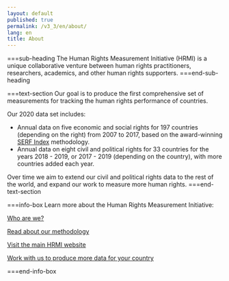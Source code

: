 ```yaml
---
layout: default
published: true
permalink: /v3_3/en/about/
lang: en
title: About
---
```


===sub-heading
The Human Rights Measurement Initiative (HRMI) is a unique collaborative venture between human rights practitioners, researchers, academics, and other human rights supporters.
===end-sub-heading

===text-section
Our goal is to produce the first comprehensive set of measurements for tracking the human rights performance of countries.

Our 2020 data set includes:
* Annual data on five economic and social rights for 197 countries (depending on the right) from 2007 to 2017, based on the award-winning <a href="https://serfindex.uconn.edu/" target="_blank">SERF Index</a> methodology.
* Annual data on eight civil and political rights for 33 countries for the years 2018 - 2019, or 2017 - 2019 (depending on the country), with more countries added each year.

Over time we aim to extend our civil and political rights data to the rest of the world, and expand our work to measure more human rights.
===end-text-section

===info-box
Learn more about the Human Rights Measurement Initiative:

<a href="https://humanrightsmeasurement.org/about-hrmi/the-team/" target="_blank">Who are we?</a>

<a href="https://humanrightsmeasurement.org/methodology/overview/" target="_blank">Read about our methodology</a>

<a href="https://humanrightsmeasurement.org" target="_blank">Visit the main HRMI website</a>

<a href="https://humanrightsmeasurement.org/do-you-want-hrmi-human-rights-scores-for-your-country/" target="_blank">Work with us to produce more data for your country</a>

===end-info-box

